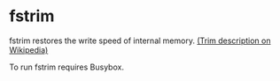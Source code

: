 # fstrim

fstrim restores the write speed of internal memory. [(Trim description on Wikipedia)](https://en.wikipedia.org/wiki/Trim_(computing))

To run fstrim requires Busybox.
